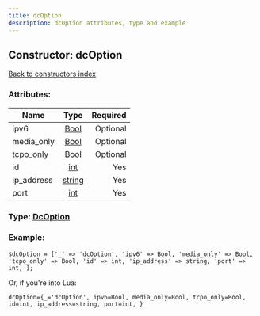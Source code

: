 ```yaml
---
title: dcOption
description: dcOption attributes, type and example
---
```

## Constructor: dcOption  
[Back to constructors index](index.md)



### Attributes:

| Name     |    Type       | Required |
|----------|:-------------:|---------:|
|ipv6|[Bool](../types/Bool.md) | Optional|
|media\_only|[Bool](../types/Bool.md) | Optional|
|tcpo\_only|[Bool](../types/Bool.md) | Optional|
|id|[int](../types/int.md) | Yes|
|ip\_address|[string](../types/string.md) | Yes|
|port|[int](../types/int.md) | Yes|



### Type: [DcOption](../types/DcOption.md)


### Example:

```
$dcOption = ['_' => 'dcOption', 'ipv6' => Bool, 'media_only' => Bool, 'tcpo_only' => Bool, 'id' => int, 'ip_address' => string, 'port' => int, ];
```  

Or, if you're into Lua:  


```
dcOption={_='dcOption', ipv6=Bool, media_only=Bool, tcpo_only=Bool, id=int, ip_address=string, port=int, }

```


